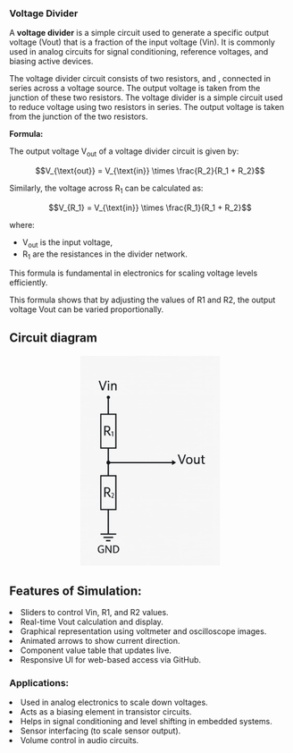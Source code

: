 ### Voltage Divider
A <b>voltage divider</b> is a simple circuit used to generate a specific output voltage (Vout) that is a fraction of the input voltage (Vin). It is commonly used in analog circuits for signal conditioning, reference voltages, and biasing active devices.

The voltage divider circuit consists of two resistors,  and , connected in series across a voltage source. The output voltage is taken from the junction of these two resistors.
The voltage divider is a simple circuit used to reduce voltage using two resistors in series. The output voltage is taken from the junction of the two resistors.

<b>Formula: </b>

The output voltage V<sub>out</sub> of a voltage divider circuit is given by:

$$V_{\text{out}} = V_{\text{in}} \times \frac{R_2}{R_1 + R_2}$$

Similarly, the voltage across R<sub>1</sub> can be calculated as:

$$V_{R_1} = V_{\text{in}} \times \frac{R_1}{R_1 + R_2}$$


where:
- V<sub>out</sub> is the input voltage,
- R<sub>1</sub> are the resistances in the divider network.

This formula is fundamental in electronics for scaling voltage levels efficiently.
              

This formula shows that by adjusting the values of R1 and R2, the output voltage Vout can be varied proportionally.

## Circuit diagram
<!--<center><img src="images/circuit.jpg" ></center>-->
<div style="text-align: center; margin-top: 20px;">
  <img src="images/circuit.jpg" alt="Voltage Divider Circuit" style="width: 250px; height: auto;" />
</div>

## Features of Simulation:

<li>Sliders to control Vin, R1, and R2 values.</li>

<li>Real-time Vout calculation and display.</li>

<li>Graphical representation using voltmeter and oscilloscope images.</li>

<li>Animated arrows to show current direction.</li>

<li>Component value table that updates live.</li>

<li>Responsive UI for web-based access via GitHub.</li>

### Applications:

<li>Used in analog electronics to scale down voltages.</li>

<li>Acts as a biasing element in transistor circuits.</li>

<li>Helps in signal conditioning and level shifting in embedded systems.</li>

<li>Sensor interfacing (to scale sensor output).</li>

<li> Volume control in audio circuits.</li>

